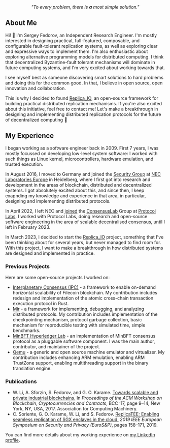<div align="center"><i>"To every problem, there is <b>a</b> most simple solution."</i></div>

## About Me

Hi! 👋 I'm Sergey Fedorov, an Independent Research Engineer. I'm mostly interested in designing practical, full-featured, composable, and configurable fault-tolerant replication systems, as well as exploring clear and expressive ways to implement them. I'm also enthusiastic about exploring alternative programming models for distributed computing. I think that decentralized Byzantine-fault tolerant mechanisms will dominate in future computing systems, and I'm very excited about working towards that.

I see myself best as someone discovering smart solutions to hard problems and doing this for the common good. In that, I believe in open source, open innovation and collaboration.

This is why I decided to found [Replica_IO](https://replica-io.dev/), an open-source framework for building practical distributed replication mechanisms. If you're also excited about this initiative, feel free to contact me! Let's make a breakthrough in designing and implementing distributed replication protocols for the future of decentralized computing 🚀

## My Experience

I began working as a software engineer back in 2009. First 7 years, I was mostly focussed on developing low-level system software: I worked with such things as Linux kernel, microcontrollers, hardware emulation, and trusted execution. 

In August 2016, I moved to Germany and joined the [Security Group](https://neclab.eu/research-areas/security) at [NEC Laboratories Europe](https://neclab.eu/) in Heidelberg, where I first got into research and development in the areas of blockchain, distributed and decentralized systems. I got absolutely excited about this, and since then, I keep exapnding my knowledge and experience in that area, in particular, designing and implementing distributed protocols.

In April 2022, I left NEC and [joined](https://research.protocol.ai/blog/2022/sergey-fedorov-joins-consensuslab-as-a-research-engineer/) the [ConsensusLab](https://research.protocol.ai/groups/consensuslab/) Group at [Protocol Labs](https://protocol.ai/). I worked with Protocol Labs, doing research and open-source software engineering in the area of scalable decentralised consensus, until I left in February 2023. 

In March 2023, I decided to start the [Replica_IO](https://replica-io.dev/) project, something that I've been thinking about for several years, but never managed to find room for. With this project, I want to make a breakthrough in how distributed systems are designed and implemented in practice.

### Previous Projects

Here are some open-source projects I worked on:

 - [Interplanetary Consensus (IPC)](http://fil.space/#components) - a framework to enable on-demand horizontal scalability of Filecoin blockchain. My contribution includes redesign and implementation of the atomic cross-chain transaction execution protocol in Rust.
 - [Mir](http://github.com/filecoin-project/mir) - a framework for implementing, debugging, and analyzing distributed protocols. My contribution includes implementation of the checkpointing mechanism, protocol garbage collection, basic mechanism for reproducible testing with simulated time, simple benchmarks.
 - [MinBFT Hyperledger Lab](http://github.com/hyperledger-labs/minbft) - an implementation of MinBFT consensus protocol as a pluggable software component. I was the main author, contributor, and maintainer of the project.
 - [Qemu](http://qemu.org) - a generic and open source machine emulator and virtualizer. My contribution includes enhancing ARM emulation, enabling ARM TrustZone support, enabling multithreading support in the binary translation engine.

### Publications

 - W. Li, A. Sforzin, S. Fedorov, and G. O. Karame. [Towards scalable and private industrial blockchains.](https://dl.acm.org/doi/abs/10.1145/3055518.3055531) In _Proceedings of the ACM Workshop on Blockchain, Cryptocurrencies and Contracts_, BCC ’17, page 9–14, New York, NY, USA, 2017. Association for Computing Machinery.
 - C. Soriente, G. O. Karame, W. Li, and S. Fedorov. [ReplicaTEE: Enabling seamless replication of SGX enclaves in the cloud.](https://ieeexplore.ieee.org/abstract/document/8806748/) _2019 IEEE European Symposium on Security and Privacy (EuroS&P)_, pages 158–171, 2019.

You can find more details about my working experience on [my LinkedIn profile](https://www.linkedin.com/in/sergefdrv/en).
